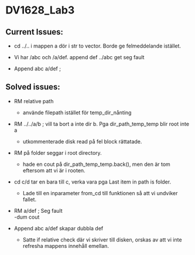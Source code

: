 # DV1628_Lab3

## Current Issues:

* cd ../.. i mappen a dör i str to vector. Borde ge felmeddelande istället.

* Vi har /abc och /a/def. append def ../abc get seg fault





* Append abc a/def ;

## Solved issues:
* RM relative path
    - använde filepath istället för temp_dir_nånting
* RM ../../a/b ; vill ta bort a inte dir b. Pga dir_path_temp_temp blir root inte a 
    - utkommenterade disk read på fel block rättatade.
* RM på folder seggar i root directory.
    - hade en cout på dir_path_temp_temp.back(), men den är tom eftersom att vi är i rooten.
* cd c/d tar en bara till c, verka vara pga Last item in path is folder.
    - Lade till en inparameter from_cd till funktionen så att vi undviker fallet.

* RM a/def ; Seg fault  
    -dum cout

* Append abc a/def skapar dubbla def 
    - Satte if relative check där vi skriver till disken, orskas av att vi inte refresha mappens innehåll emellan.
